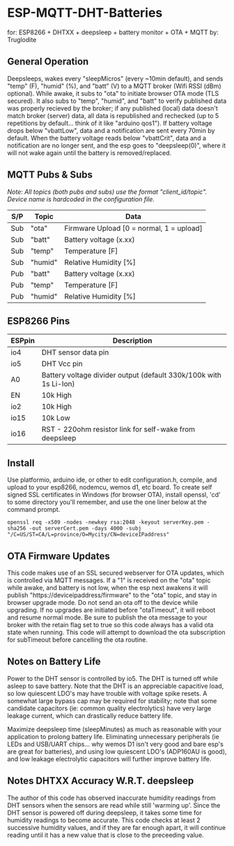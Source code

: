 # ESP-MQTT-DHT-Batteries
for: ESP8266 + DHTXX + deepsleep + battery monitor + OTA + MQTT
by: Truglodite

## General Operation
Deepsleeps, wakes every "sleepMicros" (every ~10min default), and sends "temp" (F), "humid" (%), and "batt" (V) to a MQTT broker (Wifi RSSI (dBm) optional). While awake, it subs to "ota" to initiate browser OTA mode (TLS secured). It also subs to "temp", "humid", and "batt" to verify published data was properly recieved by the broker; if any published (local) data doesn't match broker (server) data, all data is republished and rechecked (up to 5 repetitions by default... think of it like "arduino qos1"). If battery voltage drops below "vbattLow", data and a notification are sent every 70min by default. When the battery voltage reads below "vbattCrit", data and a notification are no longer sent, and the esp goes to "deepsleep(0)", where it will not wake again until the battery is removed/replaced.

## MQTT Pubs & Subs
*Note: All topics (both pubs and subs) use the format "client_id/topic". Device name is hardcoded in the configuration file.*

S/P | Topic | Data
--- | ------ | ---------------
Sub | "ota" | Firmware Upload [0 = normal, 1 = upload]
Sub | "batt" | Battery voltage (x.xx)
Sub | "temp" | Temperature [F]
Sub | "humid" | Relative Humidity [%]
Pub | "batt" | Battery voltage (x.xx)
Pub | "temp" | Temperature [F]
Pub | "humid" | Relative Humidity [%]

## ESP8266 Pins
ESPpin | Description
------ | -------------------
io4 | DHT sensor data pin
io5 | DHT Vcc pin
A0 | Battery voltage divider output (default 330k/100k with 1s Li-Ion)
EN | 10k High
io2 | 10k High
io15 | 10k Low
io16 | RST - 220ohm resistor link for self-wake from deepsleep

## Install
Use platformio, arduino ide, or other to edit configuration.h, compile, and upload to your esp8266, nodemcu, wemos d1, etc board. To create self signed SSL certificates in Windows (for browser OTA), install openssl, 'cd' to some directory you'll remember, and use the one liner below at the command prompt.
```
openssl req -x509 -nodes -newkey rsa:2048 -keyout serverKey.pem -sha256 -out serverCert.pem -days 4000 -subj "/C=US/ST=CA/L=province/O=Mycity/CN=deviceIPaddress"
```

## OTA Firmware Updates
This code makes use of an SSL secured webserver for OTA updates, which is controlled via MQTT messages. If a "1" is received on the "ota" topic while awake, and battery is not low, when the esp next awakens it will publish "https://deviceipaddress/firmware" to the "ota" topic, and stay in browser upgrade mode. Do not send an ota off to the device while upgrading. If no upgrades are initiated before "otaTimeout", it will reboot and resume normal mode. Be sure to publish the ota message to your broker with the retain flag set to true so this code always has a valid ota state when running. This code will attempt to download the ota subscription for subTimeout before cancelling the ota routine.

## Notes on Battery Life
Power to the DHT sensor is controlled by io5. The DHT is turned off while asleep to save battery. Note that the DHT is an appreciable capacitive load, so low quiescent LDO's may have trouble with voltage spike resets. A somewhat large bypass cap may be required for stability; note that some candidate capacitors (ie: common quality electrolytics) have very large leakage current, which can drastically reduce battery life.

Maximize deepsleep time (sleepMinutes) as much as reasonable with your application to prolong battery life. Eliminating unnecessary peripherals (ie LEDs and USB/UART chips... why wemos D1 isn't very good and bare esp's are great for batteries), and using low quiescent LDO's (ADP160AU is good), and low leakage electrolytic capacitors will further improve battery life.

## Notes DHTXX Accuracy W.R.T. deepsleep
The author of this code has observed inaccurate humidity readings from DHT sensors when the sensors are read while still 'warming up'. Since the DHT sensor is powered off during deepsleep, it takes some time for humidity readings to become accurate. This code checks at least 2 successive humidity values, and if they are far enough apart, it will continue reading until it has a new value that is close to the preceeding value.
